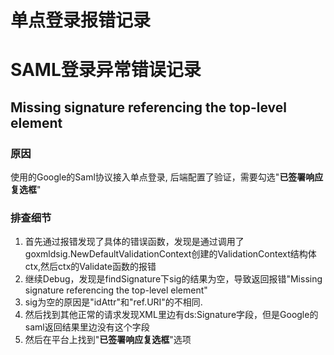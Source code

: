 # 单点登录报错记录


# SAML登录异常错误记录

## Missing signature referencing the top-level element

### 原因

使用的Google的Saml协议接入单点登录, 后端配置了验证，需要勾选"**已签署响应复选框**"

### 排查细节

1. 首先通过报错发现了具体的错误函数，发现是通过调用了goxmldsig.NewDefaultValidationContext创建的ValidationContext结构体ctx,然后ctx的Validate函数的报错
2. 继续Debug，发现是findSignature下sig的结果为空，导致返回报错"Missing signature referencing the top-level element"
3. sig为空的原因是"idAttr"和"ref.URI"的不相同.
4. 然后找到其他正常的请求发现XML里边有ds:Signature字段，但是Google的saml返回结果里边没有这个字段
5. 然后在平台上找到"**已签署响应复选框**"选项

